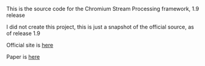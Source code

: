 This is the source code for the Chromium Stream Processing framework, 1.9 release

I did not create this project, this is just a snapshot of the official source, as of release 1.9

Official site is [here](https://graphics.stanford.edu/papers/cr/)

Paper is [here](https://graphics.stanford.edu/papers/cr/cr_lowquality.pdf)
